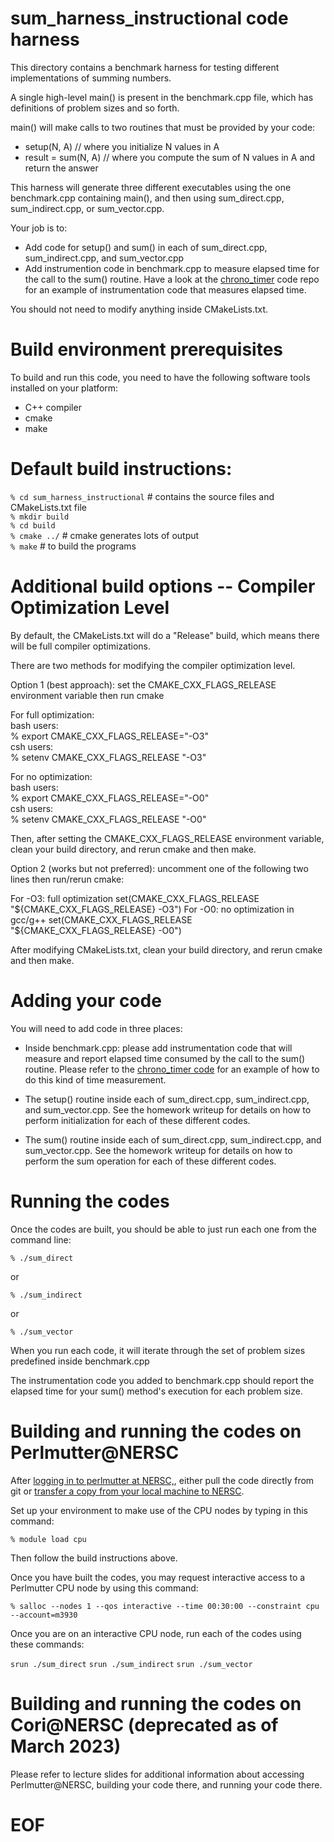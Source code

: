 
# sum_harness_instructional code harness

This directory contains a benchmark harness for testing different implementations of
summing numbers.

A single high-level main() is present in the benchmark.cpp file, which has definitions of problem sizes and so forth. 

main() will make calls to two routines that must be provided by your code:
* setup(N, A) // where you initialize N values in A
* result = sum(N, A) // where you compute the sum of N values in A and return the answer

This harness will generate three different executables using the one benchmark.cpp containing main(), and then using sum_direct.cpp, sum_indirect.cpp, or sum_vector.cpp.

Your job is to:

* Add code for setup() and sum() in each of sum_direct.cpp, sum_indirect.cpp, and sum_vector.cpp
* Add instrumention code in benchmark.cpp to measure elapsed time for the call to the sum() routine.
Have a look at the [chrono_timer](https://github.com/SFSU-Bethel-Instructional/chrono_timer) code repo for an example of instrumentation code that measures
elapsed time.

You should not need to modify anything inside CMakeLists.txt.

# Build environment prerequisites

To build and run this code, you need to have the following software tools installed on your platform:

* C++ compiler
* cmake
* make

# Default build instructions:


`% cd sum_harness_instructional`     # contains the source files and CMakeLists.txt file  
`% mkdir build`  
`% cd build`  
`% cmake ../`           # cmake generates lots of output   
`% make`                # to build the programs  

# Additional build options -- Compiler Optimization Level

By default, the CMakeLists.txt will do a "Release" build, which means there will be full compiler optimizations.

There are two methods for modifying the compiler optimization level.

Option 1 (best approach): set the CMAKE_CXX_FLAGS_RELEASE environment variable then run cmake

For full optimization:  
 bash users:  
 % export CMAKE_CXX_FLAGS_RELEASE="-O3"  
 csh users:  
 % setenv CMAKE_CXX_FLAGS_RELEASE "-O3"  

For no optimization:  
 bash users:  
 % export CMAKE_CXX_FLAGS_RELEASE="-O0"  
 csh users:  
 % setenv CMAKE_CXX_FLAGS_RELEASE "-O0"  

 Then, after setting the CMAKE_CXX_FLAGS_RELEASE environment variable, clean your build directory, and rerun cmake and then make.


Option 2 (works but not preferred): uncomment one of the following two lines then run/rerun cmake:

For -O3: full optimization 
   set(CMAKE_CXX_FLAGS_RELEASE "${CMAKE_CXX_FLAGS_RELEASE} -O3")
For -O0: no optimization in gcc/g++
   set(CMAKE_CXX_FLAGS_RELEASE "${CMAKE_CXX_FLAGS_RELEASE} -O0")

After modifying CMakeLists.txt, clean your build directory, and rerun cmake and then make.


# Adding your code

You will need to add code in three places:

* Inside benchmark.cpp: please add instrumentation code that will measure and report elapsed time consumed by the call to the sum() routine. Please refer to the [chrono_timer code](https://github.com/SFSU-Bethel-Instructional/chrono_timer) for an example of how to do this kind of time measurement.

* The setup() routine inside each of sum_direct.cpp, sum_indirect.cpp, and sum_vector.cpp. See the homework writeup for details on how to perform initialization for each of these different codes.

* The sum() routine inside each of sum_direct.cpp, sum_indirect.cpp, and sum_vector.cpp. See the homework writeup for details on how to perform the sum operation for each of these different codes.

# Running the codes

Once the codes are built, you should be able to just run each one from the command line:

`% ./sum_direct`

or 

`% ./sum_indirect`

or

`% ./sum_vector`

When you run each code, it will iterate through the set of problem sizes predefined inside benchmark.cpp

The instrumentation code you added to benchmark.cpp should report the elapsed time for your sum() method's execution for each problem size.

# Building and running the codes on Perlmutter@NERSC

After [logging in to perlmutter at NERSC,](https://docs.nersc.gov/systems/perlmutter/), either pull the code directly from git or [transfer a copy from your local machine to NERSC](https://docs.nersc.gov/services/scp/).

Set up your environment to make use of the CPU nodes by typing in this command:

`% module load cpu`

Then follow the build instructions above.

Once you have built the codes, you may request interactive access to a Perlmutter CPU node by using this command:

`% salloc --nodes 1 --qos interactive --time 00:30:00 --constraint cpu --account=m3930`

Once you are on an interactive CPU node, run each of the codes using these commands:

`srun ./sum_direct`
`srun ./sum_indirect`
`srun ./sum_vector`


# Building and running the codes on Cori@NERSC (deprecated as of March 2023)

Please refer to lecture slides for additional information about accessing Perlmutter@NERSC, building your code there, and running your code there.


# EOF
